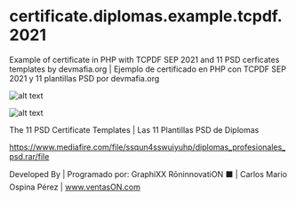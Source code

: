 # certificate.diplomas.example.tcpdf.2021
Example of certificate in PHP with TCPDF SEP 2021 and 11 PSD cerficates templates by devmafia.org
| Ejemplo de certificado en PHP con TCPDF SEP 2021 y 11 plantillas PSD por devmafia.org

![alt text](https://i.postimg.cc/YSzYbPFN/diplomas-screenshot-2021-09-18-at-20-10-51.png)

![alt text](https://i.postimg.cc/Kz9LygJR/diplomas-screenshot-2021-09-18-at-20-11-30.png)

The 11 PSD Certificate Templates | Las 11 Plantillas PSD de Diplomas

https://www.mediafire.com/file/ssqun4sswuiyuhp/diplomas_profesionales_psd.rar/file

Developed By | Programado por:
GraphiXX RōninnovatiON ⬛ | Carlos Mario Ospina Pérez | www.ventasON.com

